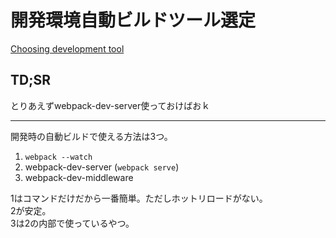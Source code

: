 # 開発環境自動ビルドツール選定

[Choosing development tool](https://webpack.js.org/guides/development/#choosing-a-development-tool)  

## TD;SR

とりあえずwebpack-dev-server使っておけばおｋ

---

開発時の自動ビルドで使える方法は3つ。

1. `webpack --watch`
2. webpack-dev-server (`webpack serve`)
3. webpack-dev-middleware

1はコマンドだけだから一番簡単。ただしホットリロードがない。  
2が安定。  
3は2の内部で使っているやつ。  
